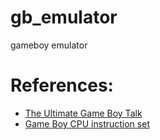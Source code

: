 # gb_emulator
gameboy emulator

# References:
* [The Ultimate Game Boy Talk](https://www.youtube.com/watch?v=HyzD8pNlpwI)
* [Game Boy CPU instruction set](https://gbdev.io/gb-opcodes/optables/)
